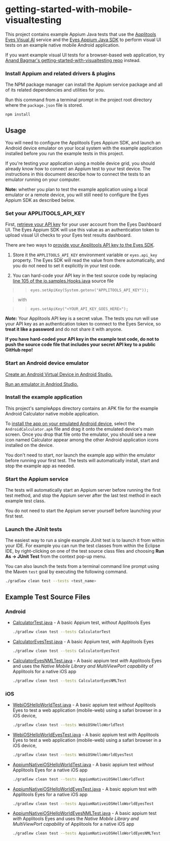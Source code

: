 # getting-started-with-mobile-visualtesting

This project contains example Appium Java tests that use the 
[Applitools Eyes Visual AI](https://applitools.com/platform/eyes/) service and the
[Eyes Appium Java SDK](https://applitools.com/docs/api-ref/category/appium-java) to
perform visual UI tests on an example native mobile Android application.

If you want example visual UI tests for a browser-based web application, try
[Anand Bagmar's getting-started-with-visualtesting repo](https://github.com/anandbagmar/getting-started-with-visualtesting)
instead.

### Install Appium and related drivers & plugins

The NPM package manager can install the Appium service package and all of its related 
dependencies and utilities for you.

Run this command from a terminal prompt in the project root directory where the 
`package.json` file is stored.
```bash
npm install
```

## Usage

You will need to configure the Applitools Eyes Appium SDK, and launch an Android device
emulator on your local system with the example application installed before you run the
example tests in this project.

If you're testing your application using a mobile device grid, you should already know how
to connect an Appium test to your test device.  The instructions in this document describe
how to connect the tests to an emulator running on your computer.

**Note:** whether you plan to test the example application using a local emulator or a
remote device, you will still need to configure the Eyes Appium SDK as described below.

### Set your APPLITOOLS_API_KEY

First, 
[retrieve your API key](https://applitools.com/docs/topics/overview/obtain-api-key.html) 
for your user account from the Eyes Dashboard UI.  The Eyes Appium SDK will use this value 
as an authentication token to upload visual UI checks to your Eyes test results dashboard.

There are two ways to 
[provide your Applitools API key to the Eyes SDK](https://applitools.com/tutorials/quickstart/web/selenium/java/basic#setting-applitools-variables).

1. Store it the `APPLITOOLS_API_KEY` environment variable or `eyes.api_key` property.
   The Eyes SDK will read the value from there automatically, and you do not need to set 
   it explicitly in your test code.
  
2. You can hard-code your API key in the test source code by replacing 
   [line 105 of the io.samples.Hooks.java](src/test/java/android/io.samples.Hooks.java#L105) source file

>> `eyes.setApiKey(System.getenv("APPLITOOLS_API_KEY"));`

> with 

>> `eyes.setApiKey("<YOUR_API_KEY_GOES_HERE>");`

***Note:*** Your Applitools API key is a secret value.  The tests you run will
use your API key as an authentication token to connect to the Eyes Service, so 
**treat it like a password** and do not share it with anyone.

**If you have hard-coded your API key in the example test code, do not to push the source code file that includes your secret API key to a public GitHub repo!**


### Start an Android device emulator

[Create an Android Virtual Device in Android Studio.](https://developer.android.com/studio/run/managing-avds)

[Run an emulator in Andriod Studio.](https://developer.android.com/studio/run/managing-avds#emulator)


### Install the example application

This project's sampleApps directory contains an APK file for the example Android 
Calculator native mobile application.

To 
[install the app on your emulated Android device](https://developer.android.com/studio/run/emulator-install-add-files), 
select the `AndroidCalculator.apk` file and drag it onto the emulated device's main 
screen.  Once you drop that file onto the emulator, you should see a new icon named 
Calculator appear among the other Android application icons installed on the device.

You don't need to start, nor launch the example app within the emulator before running your first
test.  The tests will automatically install, start and stop the example app as needed.

### Start the Appium service

The tests will automatically start an Appium server before running the first test method,
and stop the Appium server after the last test method in each example test class.

You do not need to start the Appium server yourself before launching your first test.

### Launch the JUnit tests

The easiest way to run a single example JUnit test is to launch it from within your IDE.
For example you can run the test classes from within the Eclipse IDE, by right-clicking on
one of the test source class files and choosing **Run As -> JUnit Test** from the context
pop-up menu.

You can also launch the tests from a terminal command line prompt using the Maven `test` 
goal by executing the following command.

```bash
./gradlew clean test --tests <test_name>
```

## Example Test Source Files

### Android
* [CalculatorTest.java](src/test/java/android/CalculatorTest.java) - A basic Appium test, *without* Applitools Eyes
   ```bash
   ./gradlew clean test --tests CalculatorTest
   ```

* [CalculatorEyesTest.java](src/test/java/android/CalculatorEyesTest.java) - A basic Appium test, *with* Applitools Eyes
   ```bash
   ./gradlew clean test --tests CalculatorEyesTest
   ```
  
* [CalculatorEyesNMLTest.java](src/test/java/android/CalculatorEyesNMLTest.java) - A basic appium test *with* Applitools Eyes and uses the *Native Mobile Library and MultiViewPort capability* of Applitools for a native iOS app
   ```bash
   ./gradlew clean test --tests CalculatorEyesNMLTest
   ```

### iOS

* [WebiOSHelloWorldTest.java](src/test/java/ios/WebiOSHelloWorldTest.java) - A basic appium test *without* Applitools Eyes to test a web application (mobile-web) using a safari browser in a iOS device, 
   ```bash
   ./gradlew clean test --tests WebiOSHelloWorldTest
   ```

* [WebiOSHelloWorldEyesTest.java](src/test/java/ios/WebiOSHelloWorldEyesTest.java) - A basic appium test *with* Applitools Eyes to test a web application (mobile-web) using a safari browser in a iOS device,
   ```bash
   ./gradlew clean test --tests WebiOSHelloWorldEyesTest
   ```

* [AppiumNativeiOSHelloWorldTest.java](src/test/java/io/samples/appium/ios/AppiumNativeiOSHelloWorldTest.java) - A basic appium test *without* Applitools Eyes for a native iOS app
   ```bash
   ./gradlew clean test --tests AppiumNativeiOSHelloWorldTest
   ```

* [AppiumNativeiOSHelloWorldEyesTest.java](src/test/java/io/samples/appium/ios/AppiumNativeiOSHelloWorldEyesTest.java) - A basic appium test *with* Applitools Eyes for a native iOS app 
   ```bash
   ./gradlew clean test --tests AppiumNativeiOSHelloWorldEyesTest
   ```
  
* [AppiumNativeiOSHelloWorldEyesNMLTest.java](src/test/java/io/samples/appium/ios/AppiumNativeiOSHelloWorldEyesNMLTest.java) - A basic appium test *with* Applitools Eyes and uses the *Native Mobile Library and MultiViewPort capability* of Applitools for a native iOS app
   ```bash
   ./gradlew clean test --tests AppiumNativeiOSHelloWorldEyesNMLTest
   ```
